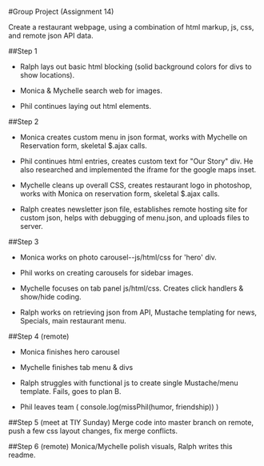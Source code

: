 #Group Project (Assignment 14)

Create a restaurant webpage, using a combination of html markup, js, css, and remote json API data. 

##Step 1
* Ralph lays out basic html blocking (solid background colors for divs to show locations).  

* Monica & Mychelle search web for images. 

* Phil continues laying out html elements. 

##Step 2 
* Monica creates custom menu in json format, works with Mychelle on Reservation form, skeletal $.ajax calls.

* Phil continues html entries, creates custom text for "Our Story" div. He also researched and implemented the iframe for the google maps inset. 

* Mychelle cleans up overall CSS, creates restaurant logo in photoshop, works with Monica on reservation form, skeletal $.ajax calls. 

* Ralph creates newsletter json file, establishes remote hosting site for custom json, helps with debugging of menu.json, and uploads files to server. 

##Step 3
* Monica works on photo carousel--js/html/css for 'hero' div.

* Phil works on creating carousels for sidebar images.

* Mychelle focuses on tab panel js/html/css. Creates click handlers & show/hide coding. 

* Ralph works on retrieving json from API, Mustache templating for news, Specials, main restaurant menu. 

##Step 4 (remote)
* Monica finishes hero carousel

* Mychelle finishes tab menu & divs

* Ralph struggles with functional js to create single Mustache/menu template. Fails, goes to plan B. 

* Phil leaves team ( console.log(missPhil(humor, friendship)) )

##Step 5 (meet at TIY Sunday)
Merge code into master branch on remote, push a few css layout changes, fix merge conflicts. 

##Step 6 (remote) 
Monica/Mychelle polish visuals, Ralph writes this readme. 

